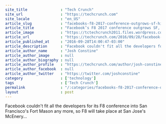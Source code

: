 ```yaml
---
site_title               : "Tech Crunch"
site_url                 : "https://techcrunch.com"
site_locale              : "en_US"
article_slug             : "facebooks-f8-2017-conference-outgrows-sf-hits-san-jose-april-18th-19th"
article_title            : "Facebook’s F8 2017 conference outgrows SF, hits San Jose April 18th-19th"
article_image            : "https://tctechcrunch2011.files.wordpress.com/2016/09/f8-press-asset-1200x6302x.jpeg?w=764&h=400&crop=1"
article_url              : "https://techcrunch.com/2016/09/28/facebook-f8-2017/"
article_published_at     : "2016-09-28T14:00:47-03:00"
article_description      : "Facebook couldn't fit all the developers for its F8 conference into San Francisco's Fort Mason any more, so F8 will take place at San Jose's McEnery..."
article_author_name      : "Josh Constine"
article_author_image     : null
article_author_biography : null
article_author_profile   : "https://techcrunch.com/author/josh-constine/"
article_author_facebook  : null
article_author_twitter   : "https://twitter.com/joshconstine"
category                 : ['technology']
tags                     : ['Tech Crunch']
permalink                : "/:categories/facebooks-f8-2017-conference-outgrows-sf-hits-san-jose-april-18th-19th/"
layout                   : post
---
```


Facebook couldn't fit all the developers for its F8 conference into San Francisco's Fort Mason any more, so F8 will take place at San Jose's McEnery...
